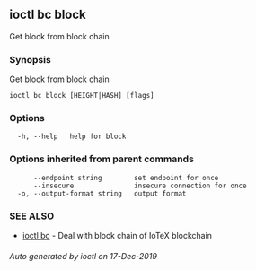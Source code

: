 ## ioctl bc block

Get block from block chain

### Synopsis

Get block from block chain

```
ioctl bc block [HEIGHT|HASH] [flags]
```

### Options

```
  -h, --help   help for block
```

### Options inherited from parent commands

```
      --endpoint string        set endpoint for once
      --insecure               insecure connection for once
  -o, --output-format string   output format
```

### SEE ALSO

* [ioctl bc](ioctl_bc.md)	 - Deal with block chain of IoTeX blockchain

###### Auto generated by ioctl on 17-Dec-2019

